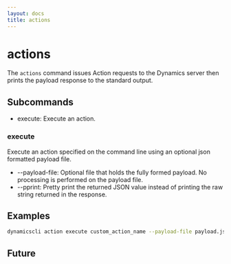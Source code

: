 ```yaml
---
layout: docs
title: actions
---
```


# actions

The `actions` command issues Action requests to the Dynamics server then prints the payload response to the standard output. 

## Subcommands
* execute: Execute an action.

### execute
Execute an action specified on the command line using an optional json formatted payload file.

* --payload-file: Optional file that holds the fully formed payload. No processing is performed on the payload file.
* --pprint: Pretty print the returned JSON value instead of printing the raw string returned in the response.

## Examples

```sh
dynamicscli action execute custom_action_name --payload-file payload.json -c crm.json
```
## Future
